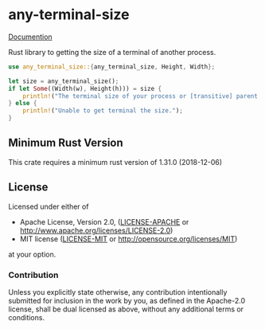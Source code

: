 # any-terminal-size

[Documention](https://docs.rs/crate/any_terminal_size)

Rust library to getting the size of a terminal of another process.

```rust
use any_terminal_size::{any_terminal_size, Height, Width};

let size = any_terminal_size();
if let Some((Width(w), Height(h))) = size {
    println!("The terminal size of your process or [transitive] parent process is {} cols wide and {} lines tall.", w, h);
} else {
    println!("Unable to get terminal the size.");
}
```

## Minimum Rust Version

This crate requires a minimum rust version of 1.31.0 (2018-12-06)

## License

Licensed under either of

- Apache License, Version 2.0, ([LICENSE-APACHE](LICENSE-APACHE) or http://www.apache.org/licenses/LICENSE-2.0)
- MIT license ([LICENSE-MIT](LICENSE-MIT) or http://opensource.org/licenses/MIT)

at your option.

### Contribution

Unless you explicitly state otherwise, any contribution intentionally
submitted for inclusion in the work by you, as defined in the Apache-2.0
license, shall be dual licensed as above, without any additional terms or
conditions.
